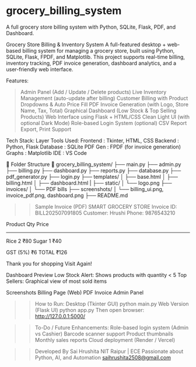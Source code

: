 # grocery_billing_system
A full grocery store billing system with Python, SQLite, Flask, PDF, and Dashboard.

Grocery Store Billing & Inventory System
A full-featured desktop + web-based billing system for managing a grocery store, built using Python, SQLite, Flask, FPDF, and Matplotlib.
This project supports real-time billing, inventory tracking, PDF invoice generation, dashboard analytics, and a user-friendly web interface.

Features:
> Admin Panel (Add / Update / Delete products)
> Live Inventory Management (auto-update after billing)
> Customer Billing with Product Dropdowns & Auto Price Fill
> PDF Invoice Generation (with Logo, Store Name, Tax, Total)
> Graphical Dashboard (Low Stock & Top Selling Products)
> Web Interface using Flask + HTML/CSS
> Clean Light UI (with optional Dark Mode)
> Role-based Login System (optional)
> CSV Report Export, Print Support

Tech Stack: 
Layer	Tools Used:
Frontend : Tkinter, HTML, CSS
Backend	: Python, Flask
Database : SQLite
PDF Gen :	FPDF (for invoice generation)
Graphs : Matplotlib
IDE :	VS Code

📂 Folder Structure
📁 grocery_billing_system/
├── main.py
├── admin.py
├── billing.py
├── dashboard.py
├── reports.py
├── database.py
├── pdf_generator.py
├── login.py
├── templates/
│   ├── base.html
│   ├── billing.html
│   ├── dashboard.html
|
├── static/
│   └── logo.png
├── invoices/
│   └── PDF bills
├── screenshots/
│   └── billing_ui.png, invoice_pdf.png, dashboard.png
├── README.md


>> Sample Invoice (PDF)
SMART GROCERY STORE
Invoice ID: BILL202507091805
Customer: Hrushi
Phone: 9876543210

Product        Qty     Price
----------     ---     ------
Rice           2       ₹80
Sugar          1       ₹40

GST (5%)       ₹6
TOTAL          ₹126

Thank you for shopping 
Visit Again!


Dashboard Preview
Low Stock Alert: Shows products with quantity < 5
Top Sellers: Graphical view of most sold items

Screenshots
Billing Page (Web)	PDF Invoice	Admin Panel

>> How to Run:
> Desktop (Tkinter GUI)
python main.py
> Web Version (Flask UI)
python app.py
> Then open browser:
http://127.0.0.1:5000/

>> To-Do / Future Enhancements:
 Role-based login system (Admin vs Cashier)
 Barcode scanner support
 Product thumbnails
 Monthly sales reports
 Cloud deployment (Render / Vercel)

>> Developed By
Sai Hrushita
> NIT Raipur | ECE
> Passionate about Python, AI, and Automation
> saihrushita2508@gmail.com
